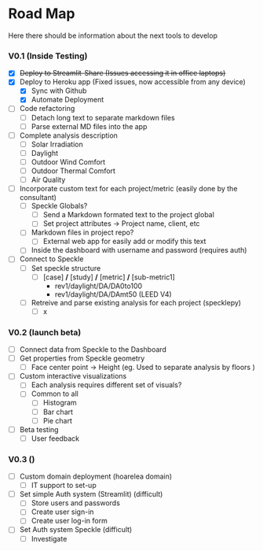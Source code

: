# Road Map
Here there should be information about the next tools to develop

### V0.1 (Inside Testing)
- [x] ~~Deploy to Streamlit-Share (Issues accessing it in office laptops)~~
- [x] Deploy to Heroku app (Fixed issues, now accessible from any device)
    - [x] Sync with Github
    - [x] Automate Deployment
- [ ] Code refactoring
    - [ ] Detach long text to separate markdown files
    - [ ] Parse external MD files into the app
- [ ] Complete analysis description
    - [ ] Solar Irradiation
    - [ ] Daylight
    - [ ] Outdoor Wind Comfort
    - [ ] Outdoor Thermal Comfort
    - [ ] Air Quality
- [ ] Incorporate custom text for each project/metric (easily done by the consultant)
    - [ ] Speckle Globals?
        - [ ] Send a Markdown formated text to the project global
        - [ ] Set project attributes -> Project name, client, etc
    - [ ] Markdown files in project repo? 
        - [ ] External web app for easily add or modify this text
    - [ ] Inside the dashboard with username and password (requires auth)
- [ ] Connect to Speckle
    - [ ] Set speckle structure
        - [ ] [case] **/** [study] **/** [metric] **/** [sub-metric1] 
            - rev1/daylight/DA/DA0to100 
            - rev1/daylight/DA/DAmt50 (LEED V4)
    - [ ] Retreive and parse existing analysis for each project (specklepy)
        - [ ] x

### V0.2 (launch beta)
- [ ] Connect data from Speckle to the Dashboard
- [ ] Get properties from Speckle geometry
    - [ ] Face center point -> Height (eg. Used to separate analysis by floors )
- [ ] Custom interactive visualizations
    - [ ] Each analysis requires different set of visuals? 
    - [ ] Common to all
        - [ ] Histogram
        - [ ] Bar chart
        - [ ] Pie chart
- [ ] Beta testing
    - [ ] User feedback
### V0.3 ()
- [ ] Custom domain deployment (hoarelea domain)
    - [ ] IT support to set-up
- [ ] Set simple Auth system (Streamlit) (difficult)
    - [ ] Store users and passwords
    - [ ] Create user sign-in
    - [ ] Create user log-in form
- [ ] Set Auth system Speckle (difficult)
    - [ ] Investigate